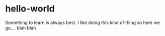 # hello-world

Something to learn is always best. I like doing this kind of thing 
so here we go....
blah blah
